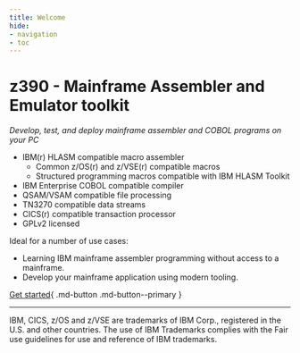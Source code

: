```yaml
---
title: Welcome
hide:
- navigation
- toc
---
```


# z390 - Mainframe Assembler and Emulator toolkit

*Develop, test, and deploy mainframe assembler and COBOL programs on your PC*

* IBM(r) HLASM compatible macro assembler
    * Common z/OS(r) and z/VSE(r) compatible macros
    * Structured programming macros compatible with IBM HLASM Toolkit
* IBM Enterprise COBOL compatible compiler
* QSAM/VSAM compatible file processing
* TN3270 compatible data streams
* CICS(r) compatible transaction processor
* GPLv2 licensed

Ideal for a number of use cases:

* Learning IBM mainframe assembler programming without access to a mainframe.
* Develop your mainframe application using modern tooling.

[Get started](getting_started/install.md){ .md-button .md-button--primary }


---
IBM, CICS, z/OS and z/VSE are trademarks of IBM Corp., registered in the U.S. 
and other countries. The use of IBM Trademarks complies with the Fair use 
guidelines for use and reference of IBM trademarks.
